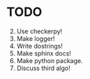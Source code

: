 # TODO
2. Use checkerpy!
3. Make logger!
4. Write dostrings!
5. Make sphinx docs!
6. Make python package.
7. Discuss third algo!
